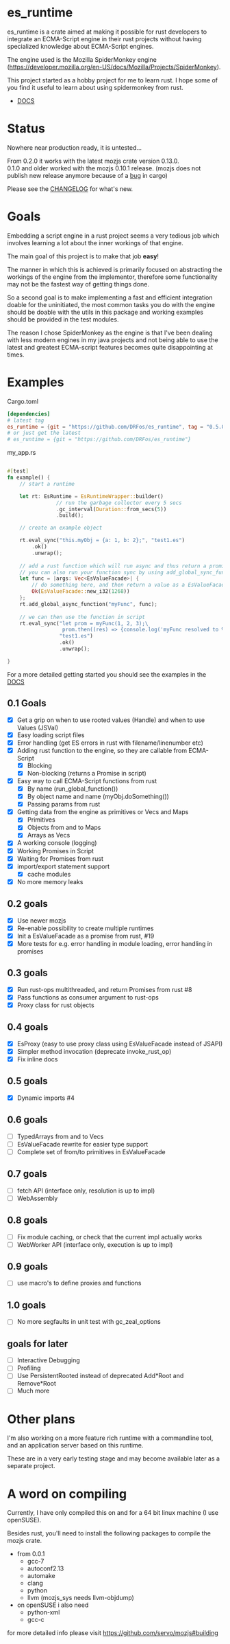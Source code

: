 # es_runtime

es_runtime is a crate aimed at making it possible for rust developers to integrate an ECMA-Script engine in their rust projects without having specialized knowledge about ECMA-Script engines.

The engine used is the Mozilla SpiderMonkey engine (https://developer.mozilla.org/en-US/docs/Mozilla/Projects/SpiderMonkey).

This project started as a hobby project for me to learn rust. I hope some of you find it useful to learn about using spidermonkey from rust.

* [DOCS](https://drfos.github.io/es_runtime/es_runtime/index.html)

# Status

Nowhere near production ready, it is untested...

From 0.2.0 it works with the latest mozjs crate version 0.13.0.  
0.1.0 and older worked with the mozjs 0.10.1 release. (mozjs does not publish new release anymore because of a [bug](https://github.com/rust-lang/cargo/issues/6917) in cargo)

Please see the [CHANGELOG](CHANGELOG.md) for what's new.

# Goals

Embedding a script engine in a rust project seems a very tedious job which involves learning a lot about the inner workings of that engine.

The main goal of this project is to make that job **easy**!

The manner in which this is achieved is primarily focused on abstracting the workings of the engine from the implementor, therefore some functionality may not be the fastest way of getting things done.

So a second goal is to make implementing a fast and efficient integration doable for the uninitiated, the most common tasks you do with the engine should be doable with the utils in this package and working examples should be provided in the test modules.

The reason I chose SpiderMonkey as the engine is that I've been dealing with less modern engines in my java projects and not being able to use the latest and greatest ECMA-script features becomes quite disappointing at times.    

# Examples

Cargo.toml

```toml
[dependencies]
# latest tag
es_runtime = {git = "https://github.com/DRFos/es_runtime", tag = "0.5.0"}
# or just get the latest
# es_runtime = {git = "https://github.com/DRFos/es_runtime"}

```

my_app.rs

```rust

#[test]
fn example() {
    // start a runtime

    let rt: EsRuntime = EsRuntimeWrapper::builder()
                // run the garbage collector every 5 secs
                .gc_interval(Duration::from_secs(5))
                .build();

    // create an example object

    rt.eval_sync("this.myObj = {a: 1, b: 2};", "test1.es")
        .ok()
        .unwrap();
    
    // add a rust function which will run async and thus return a promise in script
    // you can also run your function sync by using add_global_sync_function instead
    let func = |args: Vec<EsValueFacade>| {
        // do something here, and then return a value as a EsValueFacade
        Ok(EsValueFacade::new_i32(1268))
    };
    rt.add_global_async_function("myFunc", func);
    
    // we can then use the function in script
    rt.eval_sync("let prom = myFunc(1, 2, 3);\
                  prom.then((res) => {console.log('myFunc resolved to %s', res);});", 
                 "test1.es")
                 .ok()
                 .unwrap();

}
```

For a more detailed getting started you should see the examples in the [DOCS](https://drfos.github.io/es_runtime/es_runtime/index.html#examples)

## 0.1 Goals

* [x] Get a grip on when to use rooted values (Handle) and when to use Values (JSVal) 
* [x] Easy loading script files
* [x] Error handling (get ES errors in rust with filename/linenumber etc)
* [x] Adding rust function to the engine, so they are callable from ECMA-Script
  * [x] Blocking
  * [x] Non-blocking (returns a Promise in script)
* [x] Easy way to call ECMA-Script functions from rust
  * [x] By name (run_global_function())
  * [x] By object name and name (myObj.doSomething())
  * [x] Passing params from rust
* [x] Getting data from the engine as primitives or Vecs and Maps
  * [x] Primitives
  * [x] Objects from and to Maps
  * [x] Arrays as Vecs
* [x] A working console (logging)
* [x] Working Promises in Script
* [x] Waiting for Promises from rust
* [x] import/export statement support
  * [x] cache modules
* [x] No more memory leaks

## 0.2 goals

* [x] Use newer mozjs
* [x] Re-enable possibility to create multiple runtimes
* [x] Init a EsValueFacade as a promise from rust, #19
* [x] More tests for e.g. error handling in module loading, error handling in promises

## 0.3 goals 

* [x] Run rust-ops multithreaded, and return Promises from rust #8
* [x] Pass functions as consumer argument to rust-ops
* [x] Proxy class for rust objects

## 0.4 goals

* [x] EsProxy (easy to use proxy class using EsValueFacade instead of JSAPI)
* [x] Simpler method invocation (deprecate invoke_rust_op)
* [x] Fix inline docs

## 0.5 goals

* [x] Dynamic imports #4

## 0.6 goals

* [ ] TypedArrays from and to Vecs
* [ ] EsValueFacade rewrite for easier type support
* [ ] Complete set of from/to primitives in EsValueFacade

## 0.7 goals

* [ ] fetch API (interface only, resolution is up to impl)
* [ ] WebAssembly

## 0.8 goals

* [ ] Fix module caching, or check that the current impl actually works
* [ ] WebWorker API (interface only, execution is up to impl)

## 0.9 goals 

* [ ] use macro's to define proxies and functions

## 1.0 goals

* [ ] No more segfaults in unit test with gc_zeal_options

## goals for later

* [ ] Interactive Debugging
* [ ] Profiling
* [ ] Use PersistentRooted instead of deprecated Add\*Root and Remove\*Root
* [ ] Much more

# Other plans

I'm also working on a more feature rich runtime with a commandline tool, and an application server based on this runtime.

These are in a very early testing stage and may become available later as a separate project.

# A word on compiling

Currently, I have only compiled this on and for a 64 bit linux machine (I use openSUSE).

Besides rust, you'll need to install the following packages to compile the mozjs crate.

* from 0.0.1
    * gcc-7
    * autoconf2.13
    * automake
    * clang
    * python
    * llvm (mozjs_sys needs llvm-objdump)
* on openSUSE i also need
  * python-xml
  * gcc-c

for more detailed info please visit https://github.com/servo/mozjs#building 


